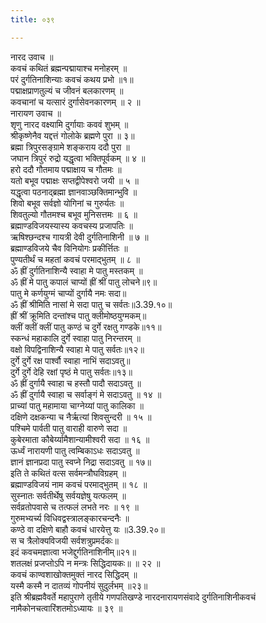 ```yaml
---
title: ०३९

---
```

नारद उवाच ॥  
कवचं कथितं ब्रह्मन्पद्मायाश्च मनोहरम् ॥  
परं दुर्गतिनाशिन्याः कवचं कथय प्रभो ॥१॥  
पद्माक्षप्राणतुल्यं च जीवनं बलकारणम् ॥  
कवचानां च यत्सारं दुर्गासेवनकारणम् ॥ २ ॥  
नारायण उवाच ॥  
शृणु नारद वक्ष्यामि दुर्गायाः कववं शुभम् ॥  
श्रीकृष्णेनैव यद्दत्तं गोलोके ब्रह्मणे पुरा ॥ ३॥  
ब्रह्मा त्रिपुरसङ्ग्रामे शङ्कराय ददौ पुरा ॥  
जघान त्रिपुरं रुद्रो यद्धृत्वा भक्तिपूर्वकम् ॥ ४ ॥  
हरो ददौ गौतमाय पद्माक्षाय च गौतमः ॥  
यतो बभूव पद्माक्षः सप्तद्वीपेश्वरो जयी ॥ ५ ॥  
यद्धृत्वा पठनाद्ब्रह्मा ज्ञानवाञ्छक्तिमान्भुवि ॥  
शिवो बभूव सर्वज्ञो योगिनां च गुरुर्यतः ॥  
शिवतुल्यो गौतमश्च बभूव मुनिसत्तमः ॥ ६ ॥  
ब्रह्माण्डविजयस्यास्य कवचस्य प्रजापतिः ॥  
ऋषिश्छन्दश्च गायत्री देवी दुर्गतिनाशिनी ॥ ७ ॥  
ब्रह्माण्डविजये चैव विनियोगः प्रकीर्त्तितः ॥  
पुण्यतीर्थं च महतां कवचं परमाद्भुतम् ॥ ८ ॥  
ॐ ह्रीं दुर्गतिनाशिन्यै स्वाहा मे पातु मस्तकम् ॥  
ॐ ह्रीं मे पातु कपालं चाप्यों ह्रीं श्रीं पातु लोचने॥९॥  
पातु मे कर्णयुग्मं चाप्यों दुर्गायै नमः सदा॥  
ॐ ह्रीं श्रीमिति नासां मे सदा पातु च सर्वतः॥3.39.१०॥  
ह्रीं श्रीं क्रूमिति दन्तांश्च पातु क्लीमोष्ठयुग्मकम्॥  
क्लीं क्लीं क्लीं पातु कण्ठं च दुर्गे रक्षतु गण्डके॥११॥  
स्कन्धं महाकालि दुर्गे स्वाहा पातु निरन्तरम् ॥  
वक्षो विपद्विनाशिन्यै स्वाहा मे पातु सर्वतः॥१२॥  
दुर्गे दुर्गे रक्ष पार्श्वौ स्वाहा नाभिं सदाऽवतु॥  
दुर्गे दुर्गे देहि रक्षां पृष्ठं मे पातु सर्वतः॥१३॥  
ॐ ह्रीं दुर्गायै स्वाहा च हस्तौ पादौ सदाऽवतु ॥  
ॐ ह्रीं दुर्गायै स्वाहा च सर्वाङ्गं मे सदाऽवतु ॥ १४ ॥  
प्राच्यां पातु महामाया चाग्नेय्यां पातु कालिका ॥  
दक्षिणे दक्षकन्या च नैर्ऋत्यां शिवसुन्दरी ॥ १५ ॥  
पश्चिमे पार्वती पातु वाराही वारुणे सदा ॥  
कुबेरमाता कौबेर्य्यामैशान्यामीश्वरी सदा ॥ १६ ॥  
ऊर्ध्वं नारायणी पातु त्वम्बिकाऽधः सदाऽवतु ॥  
ज्ञानं ज्ञानप्रदा पातु स्वप्ने निद्रा सदाऽवतु ॥ १७॥  
इति ते कथितं वत्स सर्वमन्त्रौघविग्रहम् ॥  
ब्रह्माण्डविजयं नाम कवचं परमाद्भुतम् ॥ १८ ॥  
सुस्नातः सर्वतीर्थेषु सर्वयज्ञेषु यत्फलम् ॥  
सर्वव्रतोपवासे च तत्फलं लभते नरः ॥ १९ ॥  
गुरुमभ्यर्च्य विधिवद्वस्त्रालङ्कारचन्दनैः ॥  
कण्ठे वा दक्षिणे बाहौ कवचं धारयेत्तु यः ॥3.39.२०॥  
स च त्रैलोक्यविजयी सर्वशत्रुप्रमर्दकः॥  
इदं कवचमज्ञात्वा भजेद्दुर्गतिनाशिनीम्॥२१॥  
शतलक्षं प्रजप्तोऽपि न मन्त्रः सिद्धिदायकः॥ ॥ २२ ॥  
कवचं काण्वशाखोक्तमुक्तं नारद सिद्धिदम् ॥  
यस्मै कस्मै न दातव्यं गोपनीयं सुदुर्लभम् ॥२३॥  
इति श्रीब्रह्मवैवर्ते महापुराणे तृतीये गणपतिखण्डे नारदनारायणसंवादे दुर्गतिनाशिनीकवचं नामैकोनचत्वारिंशतमोऽध्यायः ॥ ३९ ॥